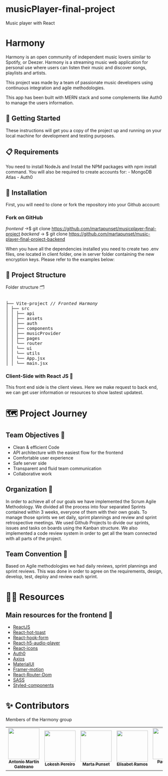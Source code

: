 # musicPlayer-final-project
Music player with React
# Harmony

Harmony is an open community of independent music lovers similar to Spotify, or Deezer. Harmony is a streaming music web application for personal use where users can listen their music and discover songs, playlists and artists.

This project was made by a team of passionate music developers using continuous integration and agile methodologies.

This app has been built with MERN stack and some complements like Auth0 to manage the users information. 

## 🚀 Getting Started

These instructions will get you a copy of the project up and running on your local machine for development and testing purposes.

## 📋 Requirements

You need to install NodeJs and Install the NPM packages with npm install command. You will also be required to create accounts for: - MongoDB Atlas - Auth0

## 🔧 Installation

First, you will need to clone or fork the repository into your Github account:

### Fork on GitHub

<em>frontend</em> ->$ git clone https://github.com/martapunset/musicplayer-final-project 
<em>backend</em> -> $ git clone https://github.com/martapunset/music-player-final-project-backend

When you have all the dependencies installed you need to create two .env files, one located in client folder, one in server folder containing the new encryption keys. Please refer to the examples below:

## 🦴 Project Structure
Folder structure 🗂
  
<pre>  
├── Vite-project <i>// Fronted Harmony </i>
│ ├── src  
│ │ ├── api  
│ │ ├── assets
│ │ ├── auth
│ │ ├── components
│ │ ├── musicProvider   
│ │ ├── pages  
│ │ └── router  
│ │ └── ui
│ │ └── utils
│ │ └── App.jsx
│ │ └── main.jsx
</pre>

### Client-Side with React JS 🔐

This front end side is the client views. Here we make request to back end, we can get user information or resources to show lastest updatest.

# 🗺 Project Journey

## Team Objectives 🎯

- Clean & efficient Code
- API architecture with the easiest flow for the frontend
- Comfortable user experience
- Safe server side
- Transparent and fluid team communication
- Collaborative work

## Organization 📆

In order to achieve all of our goals we have implemented the Scrum Agile Methodology. We divided all the process into four separated Sprints contained within 3 weeks, everyone of them with their own goals. To manage those sprints we set daily, sprint plannings and review and sprint retrospective meetings. We used Github Projects to divide our sprints, issues and tasks on boards using the Kanban structure. We also implemented a code review system in order to get all the team connected with all parts of the project.

<a href='https://github.com/martapunset/musicplayer-final-project/projects?query=is%3Aopen'></a>

## Team Convention 🤝

Based on Agile methodologies we had daily reviews, sprint plannings and sprint reviews. This was done in order to agree on the requirements, design, develop, test, deploy and review each sprint.


# 🕵️‍♂️ Resources

## Main resources for the frontend 🧬

- [ReactJS](https://reactjs.org/)
- [React-hot-toast](https://react-hot-toast.com/)
- [React-hook-form](https://react-hook-form.com/)
- [React-h5-audio-player](https://www.npmjs.com/package/react-h5-audio-player)
- [React-icons](https://react-icons.github.io/react-icons/)
- [Auth0](https://auth0.com/)
- [Axios](https://www.npmjs.com/package/axios)
- [MaterialUI](https://mui.com/)
- [Framer-motion](https://www.framer.com/motion/)
- [React-Router-Dom](https://reactrouter.com/en/main)
- [SASS](https://sass-lang.com/)
- [Styled-components](https://styled-components.com/)



# ✨ Contributors

Members of the Harmony group

<table>
  <tr>
    <td align="center">
      <a href="https://github.com/tonymg1">
        <img
          src="https://avatars.githubusercontent.com/u/99078544?v=4"
          width="100px;"
          alt=""
        /><br /><sub><b>Antonio Martín Galdeano</b></sub></a
      ><br />
    </td>
    <td align="center">
      <a href="https://github.com/lpdraft">
        <img
          src="https://avatars.githubusercontent.com/u/90386446?v=4"
          width="100px;"
          alt=""
        /><br /><sub><b>Lokesh Pereiro</b></sub></a
      ><br />
    </td>
        <td align="center">
      <a href="https://github.com/martapunset"
        ><img
          src="https://avatars.githubusercontent.com/u/107318883?v=4"
          width="100px;"
          alt=""
        /><br /><sub><b>Marta Punset</b></sub></a
      ><br />
    </td>
    <td align="center">
      <a href="https://github.com/Elirv"
        ><img
          src="https://avatars.githubusercontent.com/u/110456697?s=400&u=b6def7442d3384267c3d7de0463ba423c67f2133&v=4"
          width="100px;"
          alt=""
        /><br /><sub><b>Elisabet Ramos</b></sub></a
      ><br />
    </td>
    <td align="center">
      <a href="https://github.com/Pau-to-10"
        ><img
          src="https://avatars.githubusercontent.com/u/105456019?v=4"
          width="100px;"
          alt=""
        /><br /><sub><b>Pau Tomás Díez</b></sub></a
      ><br />
  </tr>
</table>

